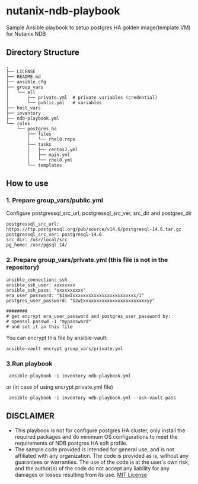 # nutanix-ndb-playbook

Sample Ansible playbook to setup postgres HA golden image(template VM) for Nutanix NDB

## Directory Structure

```
.
├── LICENSE
├── README.md
├── ansible.cfg
├── group_vars
│   └── all
│       ├── private.yml  # private variables (credential)
│       └── public.yml   # variables
├── host_vars
├── inventory
├── ndb-playbook.yml
└── roles
    └── postgres_ha
        ├── files
        │   └── rhel8.repo
        ├── tasks
        │   ├── centos7.yml
        │   ├── main.yml
        │   └── rhel8.yml
        └── templates
```

## How to use
### 1. Prepare group_vars/public.yml

Configure postgressql_src_url, postgressql_src_ver, src_dir and postgres_dir

```
postgressql_src_url: https://ftp.postgresql.org/pub/source/v14.6/postgresql-14.6.tar.gz
postgressql_src_ver: postgresql-14.6
src_dir: /usr/local/src
pg_home: /usr/pgsql-14/
```

### 2. Prepare group_vars/private.yml (this file is not in the repository)
```
ansible_connection: ssh 
ansible_ssh_user: xxxxxxxx
ansible_ssh_pass: "xxxxxxxxxx"
era_user_password: "$1$wIxxxxxxxxxxxxxxxxxxxxxxxx/1"
postgres_user_password: "$2wIxxxxxxxxxxxxxxxxxxxxxxxxyy"

########
# get encrypt era_user_password and postgres_user_password by:
# openssl passwd -1 "mypassword"
# and set it in this file
```
You can encrypt this file by ansible-vault:

```ansible-vault encrypt group_vars/private.yml```


### 3.Run playbook

``` ansible-playbook -i inventory ndb-playbook.yml```

or (in case of using encrypt private.yml file)

``` ansible-playbook -i inventory ndb-playbook.yml --ask-vault-pass```

## DISCLAIMER

* This playbook is not for configure postgres HA cluster, only install the required packages and do minimum OS configurations to meet the requirements of NDB postgres HA soft profile.
* The sample code provided is intended for general use, and is not affiliated with any organization. The code is provided as is, without any guarantees or warranties. The use of the code is at the user's own risk, and the author(s) of the code do not accept any liability for any damages or losses resulting from its use. [MIT License](/LICENSE)
